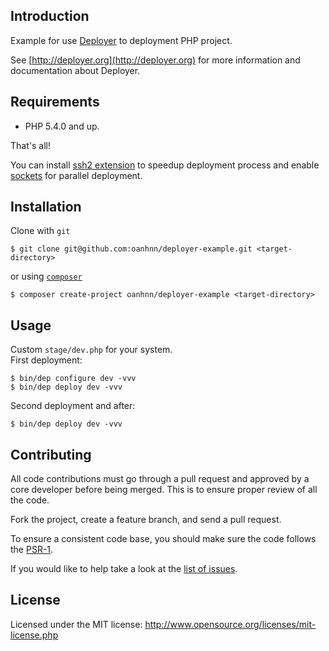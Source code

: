 Introduction
------------
Example for use [Deployer](http://deployer.org) to deployment PHP project.

See [http://deployer.org](http://deployer.org) for more information and documentation about Deployer.

Requirements
------------
* PHP 5.4.0 and up.

That's all!

You can install [ssh2 extension](http://php.net/manual/en/book.ssh2.php) to speedup deployment process and enable [sockets](http://php.net/manual/en/book.sockets.php) for parallel deployment.


Installation
------------
Clone with `git`
```shell
$ git clone git@github.com:oanhnn/deployer-example.git <target-directory>
```
or using [`composer`](http://getcomposer.org)
```shell
$ composer create-project oanhnn/deployer-example <target-directory>
```

Usage
-------------
Custom `stage/dev.php` for your system.    
First deployment:
```shell
$ bin/dep configure dev -vvv
$ bin/dep deploy dev -vvv
```

Second deployment and after:
```shell
$ bin/dep deploy dev -vvv
```

Contributing
------------
All code contributions must go through a pull request and approved by a core developer before being merged.
This is to ensure proper review of all the code.

Fork the project, create a feature branch, and send a pull request.

To ensure a consistent code base, you should make sure the code follows
the [PSR-1](https://github.com/php-fig/fig-standards/blob/master/accepted/PSR-1-basic-coding-standard.md).

If you would like to help take a look at the [list of issues](https://github.com/oanhnn/deployer-example/issues).

License
-------
Licensed under the MIT license: http://www.opensource.org/licenses/mit-license.php
